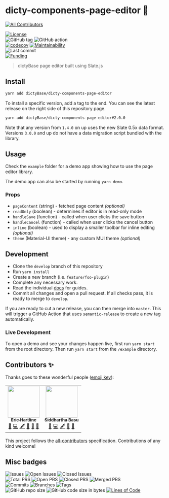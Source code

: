 # dicty-components-page-editor 📝

<!-- ALL-CONTRIBUTORS-BADGE:START - Do not remove or modify this section -->

[![All Contributors](https://img.shields.io/badge/all_contributors-2-orange.svg?style=flat-square)](#contributors-)

<!-- ALL-CONTRIBUTORS-BADGE:END -->

[![License](https://img.shields.io/badge/License-BSD%202--Clause-blue.svg)](LICENSE)  
![GitHub tag](https://img.shields.io/github/v/tag/dictyBase/dicty-components-page-editor)
![GitHub action](https://github.com/dictyBase/dicty-components-page-editor/workflows/Node%20CI%20Develop/badge.svg)  
[![codecov](https://codecov.io/gh/dictyBase/dicty-components-page-editor/branch/develop/graph/badge.svg)](https://codecov.io/gh/dictyBase/dicty-components-page-editor)
[![Maintainability](https://badgen.net/codeclimate/maintainability/dictyBase/dicty-components-page-editor)](https://codeclimate.com/github/dictyBase/dicty-components-page-editor)  
![Last commit](https://badgen.net/github/last-commit/dictyBase/dicty-components-page-editor/develop)  
[![Funding](https://badgen.net/badge/Funding/Rex%20L%20Chisholm,dictyBase,DCR/yellow?list=|)](https://reporter.nih.gov/project-details/10024726)

> dictyBase page editor built using Slate.js

## Install

```bash
yarn add dictyBase/dicty-components-page-editor
```

To install a specific version, add a tag to the end. You can see the latest release on
the right side of this repository page.

```bash
yarn add dictyBase/dicty-components-page-editor#2.0.0
```

Note that any version from `1.4.0` on up uses the new Slate 0.5x data format. Versions `3.0.0` and up do not have
a data migration script bundled with the library.

## Usage

Check the `example` folder for a demo app showing how to use the page editor library.

The demo app can also be started by running `yarn demo`.

### Props

- `pageContent` (string) - fetched page content _(optional)_
- `readOnly` (boolean) - determines if editor is in read-only mode
- `handleSave` (function) - called when user clicks the save button
- `handleCancel` (function) - called when user clicks the cancel button
- `inline` (boolean) - used to display a smaller toolbar for inline editing _(optional)_
- `theme` (Material-UI theme) - any custom MUI theme _(optional)_

## Development

- Clone the `develop` branch of this repository
- Run `yarn install`
- Create a new branch (i.e. `feature/foo-plugin`)
- Complete any necessary work.
- Read the individual [docs](./docs) for guides.
- Commit all changes and open a pull request. If all checks pass, it is ready
  to merge to `develop`.

If you are ready to cut a new release, you can then merge into `master`. This
will trigger a GitHub Action that uses `semantic-release` to create a new tag
automatically.

### Live Development

To open a demo and see your changes happen live, first run `yarn start` from the
root directory. Then run `yarn start` from the `/example` directory.

## Contributors ✨

Thanks goes to these wonderful people ([emoji key](https://allcontributors.org/docs/en/emoji-key)):

<!-- ALL-CONTRIBUTORS-LIST:START - Do not remove or modify this section -->
<!-- prettier-ignore-start -->
<!-- markdownlint-disable -->
<table>
  <tr>
    <td align="center"><a href="http://www.erichartline.net/"><img src="https://avatars3.githubusercontent.com/u/13489381?v=4" width="100px;" alt=""/><br /><sub><b>Eric Hartline</b></sub></a><br /><a href="https://github.com/dictyBase/dicty-components-page-editor/issues?q=author%3Awildlifehexagon" title="Bug reports">🐛</a> <a href="https://github.com/dictyBase/dicty-components-page-editor/commits?author=wildlifehexagon" title="Code">💻</a> <a href="#content-wildlifehexagon" title="Content">🖋</a> <a href="#design-wildlifehexagon" title="Design">🎨</a> <a href="https://github.com/dictyBase/dicty-components-page-editor/commits?author=wildlifehexagon" title="Documentation">📖</a> <a href="#maintenance-wildlifehexagon" title="Maintenance">🚧</a></td>
    <td align="center"><a href="http://cybersiddhu.github.com/"><img src="https://avatars3.githubusercontent.com/u/48740?v=4" width="100px;" alt=""/><br /><sub><b>Siddhartha Basu</b></sub></a><br /><a href="https://github.com/dictyBase/dicty-components-page-editor/issues?q=author%3Acybersiddhu" title="Bug reports">🐛</a> <a href="https://github.com/dictyBase/dicty-components-page-editor/commits?author=cybersiddhu" title="Code">💻</a> <a href="#content-cybersiddhu" title="Content">🖋</a> <a href="https://github.com/dictyBase/dicty-components-page-editor/commits?author=cybersiddhu" title="Documentation">📖</a> <a href="#maintenance-cybersiddhu" title="Maintenance">🚧</a></td>
  </tr>
</table>

<!-- markdownlint-enable -->
<!-- prettier-ignore-end -->

<!-- ALL-CONTRIBUTORS-LIST:END -->

This project follows the [all-contributors](https://github.com/all-contributors/all-contributors) specification. Contributions of any kind welcome!

## Misc badges

![Issues](https://badgen.net/github/issues/dictyBase/dicty-components-page-editor)
![Open Issues](https://badgen.net/github/open-issues/dictyBase/dicty-components-page-editor)
![Closed Issues](https://badgen.net/github/closed-issues/dictyBase/dicty-components-page-editor)  
![Total PRS](https://badgen.net/github/prs/dictyBase/dicty-components-page-editor)
![Open PRS](https://badgen.net/github/open-prs/dictyBase/dicty-components-page-editor)
![Closed PRS](https://badgen.net/github/closed-prs/dictyBase/dicty-components-page-editor)
![Merged PRS](https://badgen.net/github/merged-prs/dictyBase/dicty-components-page-editor)  
![Commits](https://badgen.net/github/commits/dictyBase/dicty-components-page-editor/develop)
![Branches](https://badgen.net/github/branches/dictyBase/dicty-components-page-editor)
![Tags](https://badgen.net/github/tags/dictyBase/dicty-components-page-editor)  
![GitHub repo size](https://img.shields.io/github/repo-size/dictyBase/dicty-components-page-editor?style=plastic)
![GitHub code size in bytes](https://img.shields.io/github/languages/code-size/dictyBase/dicty-components-page-editor?style=plastic)
[![Lines of Code](https://badgen.net/codeclimate/loc/dictyBase/dicty-components-page-editor)](https://codeclimate.com/github/dictyBase/dicty-components-page-editor/code)
